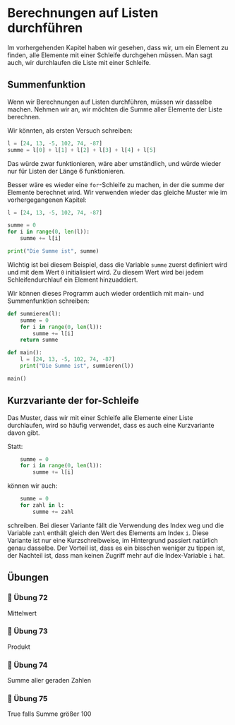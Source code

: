 # Berechnungen auf Listen durchführen

Im vorhergehenden Kapitel haben wir gesehen,
dass wir, um ein Element zu finden, alle Elemente mit einer Schleife durchgehen müssen.
Man sagt auch, wir durchlaufen die Liste mit einer Schleife.

## Summenfunktion

Wenn wir Berechnungen auf Listen durchführen, müssen wir dasselbe machen.
Nehmen wir an, wir möchten die Summe aller Elemente der Liste berechnen.

Wir könnten, als ersten Versuch schreiben:

```python
l = [24, 13, -5, 102, 74, -87]
summe = l[0] + l[1] + l[2] + l[3] + l[4] + l[5]
```

Das würde zwar funktionieren, wäre aber umständlich,
und würde wieder nur für Listen der Länge 6 funktionieren.

Besser wäre es wieder eine `for`-Schleife zu machen,
in der die summe der Elemente berechnet wird.
Wir verwenden wieder das gleiche Muster wie im vorhergegangenen Kapitel:

```python
l = [24, 13, -5, 102, 74, -87]

summe = 0
for i in range(0, len(l)):
    summe += l[i]

print("Die Summe ist", summe)
```

Wichtig ist bei diesem Beispiel, dass die Variable `summe`
zuerst definiert wird und mit dem Wert `0` initialisiert wird.
Zu diesem Wert wird bei jedem Schleifendurchlauf ein Element hinzuaddiert.

Wir können dieses Programm auch wieder ordentlich
mit main- und Summenfunktion schreiben:


```python
def summieren(l):
    summe = 0
    for i in range(0, len(l)):
        summe += l[i]
    return summe

def main():
    l = [24, 13, -5, 102, 74, -87]
    print("Die Summe ist", summieren(l))

main()
```

## Kurzvariante der for-Schleife

Das Muster, dass wir mit einer Schleife alle Elemente
einer Liste durchlaufen, wird so häufig verwendet,
dass es auch eine Kurzvariante davon gibt.

Statt: 
```python
    summe = 0
    for i in range(0, len(l)):
        summe += l[i]
```

können wir auch:

```python
    summe = 0
    for zahl in l:
        summe += zahl
```

schreiben. Bei dieser Variante fällt die Verwendung
des Index weg und die Variable `zahl` enthält gleich
den Wert des Elements am Index `i`.
Diese Variante ist nur eine Kurzschreibweise,
im Hintergrund passiert natürlich genau dasselbe.
Der Vorteil ist, dass es ein bisschen weniger zu tippen ist,
der Nachteil ist, dass man keinen Zugriff mehr auf die Index-Variable `i` hat.



## Übungen

### 📝 Übung 72

Mittelwert

### 📝 Übung 73

Produkt

### 📝 Übung 74

Summe aller geraden Zahlen


### 📝 Übung 75

True falls Summe größer 100









